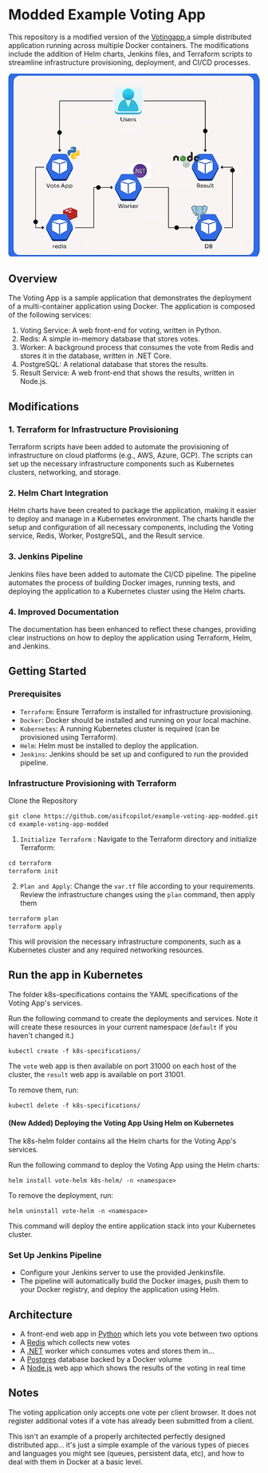 # Modded Example Voting App
This repository is a modified version of the [Votingapp](https://github.com/dockersamples/example-voting-app),a simple distributed application running across multiple Docker containers. The modifications include the addition of Helm charts, Jenkins files, and Terraform scripts to streamline infrastructure provisioning, deployment, and CI/CD processes.

![Architecture diagram](voting-app-img.gif)
## Overview

The Voting App is a sample application that demonstrates the deployment of a multi-container application using Docker. The application is composed of the following services:

1. Voting Service: A web front-end for voting, written in Python.
2. Redis: A simple in-memory database that stores votes.
3. Worker: A background process that consumes the vote from Redis and stores it in the database, written in .NET Core.
4. PostgreSQL: A relational database that stores the results.
5. Result Service: A web front-end that shows the results, written in Node.js.

## Modifications
### 1. Terraform for Infrastructure Provisioning

Terraform scripts have been added to automate the provisioning of infrastructure on cloud platforms (e.g., AWS, Azure, GCP). The scripts can set up the necessary infrastructure components such as Kubernetes clusters, networking, and storage.

### 2. Helm Chart Integration
Helm charts have been created to package the application, making it easier to deploy and manage in a Kubernetes environment. The charts handle the setup and configuration of all necessary components, including the Voting service, Redis, Worker, PostgreSQL, and the Result service.

### 3. Jenkins Pipeline
Jenkins files have been added to automate the CI/CD pipeline. The pipeline automates the process of building Docker images, running tests, and deploying the application to a Kubernetes cluster using the Helm charts.

### 4. Improved Documentation
The documentation has been enhanced to reflect these changes, providing clear instructions on how to deploy the application using Terraform, Helm, and Jenkins.

## Getting Started
### Prerequisites
- `Terraform`: Ensure Terraform is installed for infrastructure provisioning.
- `Docker`: Docker should be installed and running on your local machine.
- `Kubernetes`: A running Kubernetes cluster is required (can be provisioned using Terraform).
- `Helm`: Helm must be installed to deploy the application.
- `Jenkins`: Jenkins should be set up and configured to run the provided pipeline.


### Infrastructure Provisioning with Terraform

 Clone the Repository
 ```shell
 git clone https://github.com/asifcopilot/example-voting-app-modded.git
cd example-voting-app-modded
```

1. `Initialize Terraform` :  Navigate to the Terraform directory and initialize Terraform:

```shell
cd terraform
terraform init
```
2. `Plan and Apply`: Change the `var.tf` file according to your requirements. Review the infrastructure changes using the `plan` command, then apply them

```shell
terraform plan
terraform apply
```
This will provision the necessary infrastructure components, such as a Kubernetes cluster and any required networking resources.


## Run the app in Kubernetes

The folder k8s-specifications contains the YAML specifications of the Voting App's services.

Run the following command to create the deployments and services. Note it will create these resources in your current namespace (`default` if you haven't changed it.)

```shell
kubectl create -f k8s-specifications/
```

The `vote` web app is then available on port 31000 on each host of the cluster, the `result` web app is available on port 31001.

To remove them, run:

```shell
kubectl delete -f k8s-specifications/
```
#### (New Added) Deploying the Voting App Using Helm on Kubernetes

The k8s-helm folder contains all the Helm charts for the Voting App's services.

Run the following command to deploy the Voting App using the Helm charts:
```shell
helm install vote-helm k8s-helm/ -n <namespace>
```
To remove the deployment, run:

```shell
helm uninstall vote-helm -n <namespace>
```
This command will deploy the entire application stack into your Kubernetes cluster.


### Set Up Jenkins Pipeline
- Configure your Jenkins server to use the provided Jenkinsfile.
- The pipeline will automatically build the Docker images, push them to your Docker registry, and deploy the application using Helm.
## Architecture




* A front-end web app in [Python](/vote) which lets you vote between two options
* A [Redis](https://hub.docker.com/_/redis/) which collects new votes
* A [.NET](/worker/) worker which consumes votes and stores them in…
* A [Postgres](https://hub.docker.com/_/postgres/) database backed by a Docker volume
* A [Node.js](/result) web app which shows the results of the voting in real time

## Notes

The voting application only accepts one vote per client browser. It does not register additional votes if a vote has already been submitted from a client.

This isn't an example of a properly architected perfectly designed distributed app... it's just a simple
example of the various types of pieces and languages you might see (queues, persistent data, etc), and how to
deal with them in Docker at a basic level.
